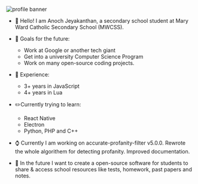 ![profile banner](https://cdn.discordapp.com/attachments/1015105694745239553/1029544694511833118/profileBannerpng.png)

- 👋 Hello! I am Anoch Jeyakanthan, a secondary school student at Mary Ward Catholic Secondary School (MWCSS).

- 📅 Goals for the future:
	- Work at Google or another tech giant
	- Get into a university Computer Science Program
	- Work on many open-source coding projects.
	
- 🥼 Experience:
	- 3+ years in JavaScript
	- 4+ years in Lua
	
- ✏️Currently trying to learn:
	- React Native
	- Electron
	- Python, PHP and C++
	
- ⌚ Currently I am working on accurate-profanity-filter v5.0.0. Rewrote the whole algorithem for detecting profanity. Improved documentation. 

- 📝 In the future I want to create a open-source software for students to share & access school resources like tests, homework, past papers and notes. 
